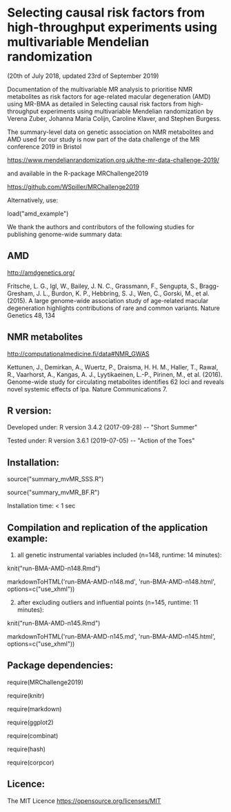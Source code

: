 # Selecting causal risk factors from high-throughput experiments using multivariable Mendelian randomization

(20th of July 2018, updated 23rd of September 2019)

Documentation of the multivariable MR analysis to prioritise NMR metabolites as risk factors for age-related macular degeneration (AMD) using MR-BMA as detailed in Selecting causal risk factors from high-throughput experiments using multivariable Mendelian randomization by Verena Zuber, Johanna Maria Colijn, Caroline Klaver, and Stephen Burgess.


The summary-level data on genetic association on NMR metabolites and AMD used for our study is now part of the data challenge of the MR conference 2019 in Bristol

https://www.mendelianrandomization.org.uk/the-mr-data-challenge-2019/

and available in the R-package MRChallenge2019

https://github.com/WSpiller/MRChallenge2019


Alternatively, use:

load("amd_example")


We thank the authors and contributors of the following studies for publishing genome-wide summary data:

AMD
---
http://amdgenetics.org/

Fritsche, L. G., Igl, W., Bailey, J. N. C., Grassmann, F., Sengupta, S., Bragg-Gresham, J. L., Burdon, K. P., Hebbring, S. J., Wen, C., Gorski, M., et al. (2015). A large genome-wide association study of age-related macular degeneration highlights contributions of rare and common variants. Nature Genetics 48, 134 

NMR metabolites
---------------
http://computationalmedicine.fi/data#NMR_GWAS

Kettunen, J., Demirkan, A., Wuertz, P., Draisma, H. H. M., Haller, T., Rawal, R., Vaarhorst, A., Kangas, A. J., Lyytikaeinen, L.-P., Pirinen, M., et al. (2016). Genome-wide study for circulating metabolites identifies 62 loci and reveals novel systemic effects of lpa. Nature Communications 7.



R version:
----------

Developed under: R version 3.4.2 (2017-09-28) -- "Short Summer"

Tested under: R version 3.6.1 (2019-07-05) -- "Action of the Toes"



Installation:
-------------

source("summary_mvMR_SSS.R")

source("summary_mvMR_BF.R")

Installation time: < 1 sec





Compilation and replication of the application example:
------------------------------------------------------

1. all genetic instrumental variables included (n=148, runtime: 14 minutes):

knit("run-BMA-AMD-n148.Rmd")

markdownToHTML('run-BMA-AMD-n148.md', 'run-BMA-AMD-n148.html', options=c("use_xhml"))

2. after excluding outliers and influential points (n=145, runtime: 11 minutes):

knit("run-BMA-AMD-n145.Rmd")

markdownToHTML('run-BMA-AMD-n145.md', 'run-BMA-AMD-n145.html', options=c("use_xhml"))




Package dependencies:
---------------------

require(MRChallenge2019)

require(knitr)

require(markdown)

require(ggplot2)

require(combinat)

require(hash)

require(corpcor)



Licence:
---------

The MIT Licence
https://opensource.org/licenses/MIT